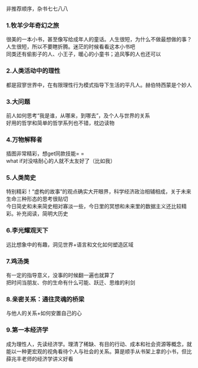 非推荐顺序，杂书七七八八  
### 1.牧羊少年奇幻之旅
很美的一本小书，甚至像写给成年人的童话。人生很短，为什么不做最想做的事？人生很短，所以不要瞎折腾。迷茫的时候看看这本小书吧  
同类还有偷影子的人、小王子，暖心的小童书；追风筝的人也还可以
### 2.人类活动中的理性
都是寂寥世界中，在有限理性行为模式指导下生活的平凡人。赫伯特西蒙是个妙人  
### 3.大问题
前人如何思考“我是谁，从哪来，到哪去”，及个人与世界的关系  
好用的哲学和简单的哲学系列也不错，枕边读物  
### 4.万物解释者
插图非常精彩，想get同款技能= =  
what if对没啥耐心的人就不太友好了（比如我）  
### 5.人类简史
特别精彩！“虚构的故事”的观点确实大开眼界，科学经济政治相辅相成，关于未来生命三种形态的思考很贴切  
今日简史和未来简史相对寡淡一些，今日里的冥想和未来里的数据主义还比较精彩。补充阅读，简明大历史    
### 6.李光耀观天下
远比想象中的有趣，洞见世界+语言和文化如何塑造区域
### 7.鸡汤类
有一定的指导意义，没事的时候翻一遍也就算了  
把时间当朋友、你的生命有什么可能、跃迁、思维的利剑  
### 8.亲密关系：通往灵魂的桥梁
与他人的关系+如何安置自己的心  
### 9.第一本经济学
成为理性人，先读经济学。理清了稀缺、有目的行动、成本和社会资源等概念，就能以一种更宏观的视角看待个人与社会的关系。算是顺手从书架上拿的小书，但比薛兆丰老师的经济学讲义好看

